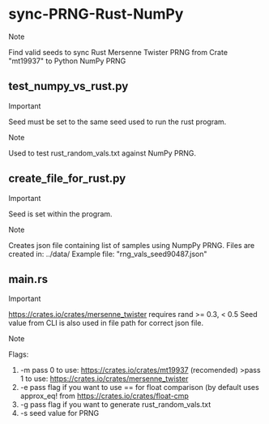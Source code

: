 # sync-PRNG-Rust-NumPy
>[!NOTE]
>Find valid seeds to sync Rust Mersenne Twister PRNG from Crate "mt19937" to Python NumPy PRNG

## test_numpy_vs_rust.py
> [!IMPORTANT]
Seed must be set to the same seed used to run the rust program.
>[!NOTE]
> Used to test rust_random_vals.txt against NumPy PRNG.

## create_file_for_rust.py
> [!IMPORTANT]
Seed is set within the program.
> [!NOTE]
> Creates json file containing list of samples using NumpPy PRNG.
> Files are created in: ../data/
> Example file: "rng_vals_seed90487.json"

## main.rs
> [!IMPORTANT]
https://crates.io/crates/mersenne_twister requires rand >= 0.3, < 0.5
Seed value from CLI is also used in file path for correct json file.

> [!NOTE]
>Flags:  
>1. -m pass 0 to use: https://crates.io/crates/mt19937 (recomended)
           >pass 1 to use: https://crates.io/crates/mersenne_twister
>2. -e pass flag if you want to use == for float comparison (by default uses approx_eq! from https://crates.io/crates/float-cmp
>3. -g pass flag if you want to generate rust_random_vals.txt
>4. -s seed value for PRNG

